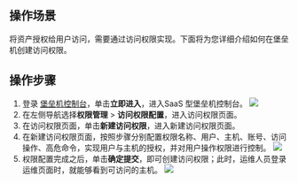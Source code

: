 ## 操作场景
将资产授权给用户访问，需要通过访问权限实现。下面将为您详细介绍如何在堡垒机创建访问权限。

## 操作步骤
1. 登录 [堡垒机控制台](https://console.cloud.tencent.com/dsgc/bh)，单击**立即进入**，进入SaaS 型堡垒机控制台。
![](https://qcloudimg.tencent-cloud.cn/raw/b2f6673b0cad7c2f423a6b6e287179af.png)
2. 在左侧导航选择**权限管理** > **访问权限配置**，进入访问权限页面。
3. 在访问权限页面，单击**新建访问权限**，进入新建访问权限页面。
4. 在新建访问权限页面，按照步骤分别配置权限名称、用户、主机、账号、访问操作、高危命令，实现用户与主机的授权，并对用户操作权限进行控制。
![](https://qcloudimg.tencent-cloud.cn/raw/9cdeca445386e7a6a9090678481217b0.png)
5. 权限配置完成之后，单击**确定提交**，即可创建访问权限；此时，运维人员登录运维页面时，就能够看到可访问的主机。
![](https://qcloudimg.tencent-cloud.cn/raw/2cb3d7d70f8ab59b29119da5667c3cda.png)
